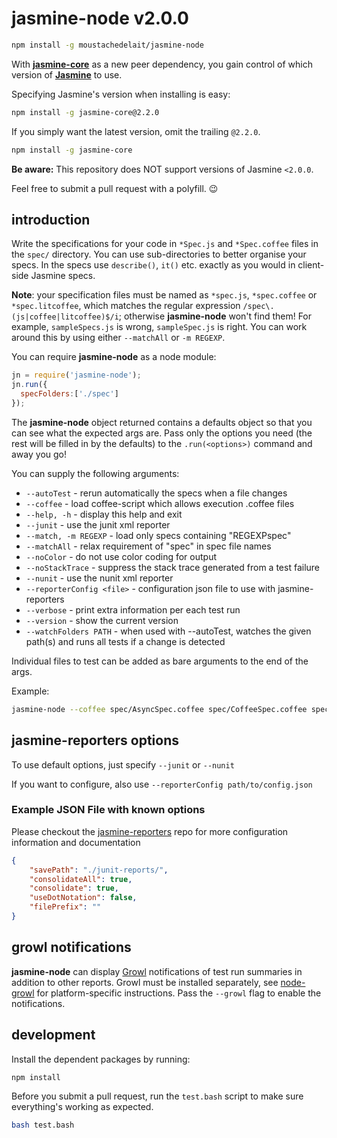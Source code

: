 
jasmine-node v2.0.0
===================

```sh
npm install -g moustachedelait/jasmine-node
```

With [**jasmine-core**](https://www.npmjs.com/package/jasmine-core) as a new peer dependency, you gain control of which version of [**Jasmine**](https://github.com/jasmine/jasmine) to use. 

Specifying Jasmine's version when installing is easy:

```sh
npm install -g jasmine-core@2.2.0
```

If you simply want the latest version, omit the trailing `@2.2.0`.

```sh
npm install -g jasmine-core
```

**Be aware:** This repository does NOT support versions of Jasmine `<2.0.0`. 

Feel free to submit a pull request with a polyfill. :wink:

introduction
------------

Write the specifications for your code in `*Spec.js` and `*Spec.coffee` files in the `spec/` directory.
You can use sub-directories to better organise your specs. In the specs use `describe()`, `it()` etc. exactly
as you would in client-side Jasmine specs.

**Note**: your specification files must be named as `*spec.js`, `*spec.coffee` or `*spec.litcoffee`,
which matches the regular expression `/spec\.(js|coffee|litcoffee)$/i`;
otherwise **jasmine-node** won't find them!
For example, `sampleSpecs.js` is wrong, `sampleSpec.js` is right.
You can work around this by using either `--matchAll` or `-m REGEXP`.

You can require **jasmine-node** as a node module:

```javascript
jn = require('jasmine-node');
jn.run({
  specFolders:['./spec']
});
```

The **jasmine-node** object returned contains a defaults object so that you can see
what the expected args are. Pass only the options you need (the rest will be
filled in by the defaults) to the `.run(<options>)` command and away you go!

You can supply the following arguments:
  *  `--autoTest`               -  rerun automatically the specs when a file changes
  *  `--coffee`                 -  load coffee-script which allows execution .coffee files
  *  `--help, -h`               -  display this help and exit
  *  `--junit`                  -  use the junit xml reporter
  *  `--match, -m REGEXP`       -  load only specs containing "REGEXPspec"
  *  `--matchAll`               -  relax requirement of "spec" in spec file names
  *  `--noColor`                -  do not use color coding for output
  *  `--noStackTrace`           -  suppress the stack trace generated from a test failure
  *  `--nunit`                  -  use the nunit xml reporter
  *  `--reporterConfig <file>`  -  configuration json file to use with jasmine-reporters
  *  `--verbose`                -  print extra information per each test run
  *  `--version`                -  show the current version
  *  `--watchFolders PATH`      -  when used with --autoTest, watches the given path(s) and runs all tests if a change is detected

Individual files to test can be added as bare arguments to the end of the args.

Example:

```bash
jasmine-node --coffee spec/AsyncSpec.coffee spec/CoffeeSpec.coffee spec/SampleSpec.js
```

jasmine-reporters options
-------------------------

To use default options, just specify `--junit` or `--nunit`

If you want to configure, also use `--reporterConfig path/to/config.json`

### Example JSON File with known options ###

Please checkout the
[jasmine-reporters](https://github.com/larrymyers/jasmine-reporters) repo for
more configuration information and documentation

```json
{
    "savePath": "./junit-reports/",
    "consolidateAll": true,
    "consolidate": true,
    "useDotNotation": false,
    "filePrefix": ""
}
```

growl notifications
-------------------

**jasmine-node** can display [Growl](http://growl.info) notifications of test
run summaries in addition to other reports.
Growl must be installed separately, see [node-growl](https://github.com/visionmedia/node-growl)
for platform-specific instructions. Pass the `--growl` flag to enable the notifications.

development
-----------

Install the dependent packages by running:

```sh
npm install
```

Before you submit a pull request, run the `test.bash` script to make sure everything's working as expected.

```sh
bash test.bash
```
